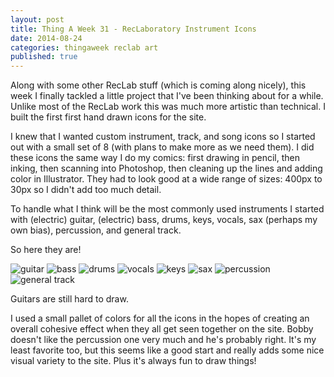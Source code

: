 ```yaml
---
layout: post
title: Thing A Week 31 - RecLaboratory Instrument Icons
date: 2014-08-24
categories: thingaweek reclab art
published: true
---
```


Along with some other RecLab stuff (which is coming along nicely), this week I finally tackled a little project that I've been thinking about for a while. Unlike most of the RecLab work this was much more artistic than technical. I built the first first hand drawn icons for the site.

I knew that I wanted custom instrument, track, and song icons so I started out with a small set of 8 (with plans to make more as we need them). I did these icons the same way I do my comics: first drawing in pencil, then inking, then scanning into Photoshop, then cleaning up the lines and adding color in Illustrator. They had to look good at a wide range of sizes: 400px to 30px so I didn't add too much detail.

To handle what I think will be the most commonly used instruments I started with (electric) guitar, (electric) bass, drums, keys, vocals, sax (perhaps my own bias), percussion, and general track.

So here they are!

<img src="../blog_media/guitar-medium.png" title="guitar" class="inline_left">
<img src="../blog_media/bass-medium.png" title="bass" class="inline_left">
<img src="../blog_media/drums-medium.png" title="drums" class="inline_left">
<img src="../blog_media/vocals-medium.png" title="vocals" class="inline_left">
<img src="../blog_media/keys-medium.png" title="keys" class="inline_left">
<img src="../blog_media/sax-medium.png" title="sax" class="inline_left">
<img src="../blog_media/percussion-medium.png" title="percussion" class="inline_left">
<img src="../blog_media/track-medium.png" title="general track" class="inline_left">

<br style="clear: both">

Guitars are still hard to draw.

I used a small pallet of colors for all the icons in the hopes of creating an overall cohesive effect when they all get seen together on the site. Bobby doesn't like the percussion one very much and he's probably right. It's my least favorite too, but this seems like a good start and really adds some nice visual variety to the site. Plus it's always fun to draw things!